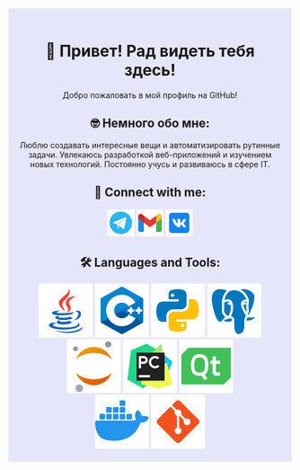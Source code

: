 <div align="center" style="background-color:#E6E6FA; padding: 20px;">

# 👋 Привет! Рад видеть тебя здесь!
Добро пожаловать в мой профиль на GitHub!

## 🤓 Немного обо мне:
Люблю создавать интересные вещи и автоматизировать рутинные задачи.
Увлекаюсь разработкой веб-приложений и изучением новых технологий.
Постоянно учусь и развиваюсь в сфере IT.

## 🔗 Connect with me:
<a href="Здесь_ссылка_на_ваш_Telegram"><img src="https://github.com/Slyuntik/Slyuntik/blob/main/images/Telegram.png" alt="Telegram"></a>
<a href="Здесь_ссылка_на_ваш_Gmail"><img src="https://github.com/Slyuntik/Slyuntik/blob/main/images/Gmail.png" alt="Gmail"></a>
<a href="Здесь_ссылка_на_ваш_VK"><img src="https://github.com/Slyuntik/Slyuntik/blob/main/images/VK.png" alt="VK"></a>

## 🛠️ Languages and Tools:
<div>
  <img src="https://github.com/Slyuntik/Slyuntik/blob/main/images/Java.png" alt="Java">
  <img src="https://github.com/Slyuntik/Slyuntik/blob/main/images/C%2B%2B.png" alt="C++">
  <img src="https://github.com/Slyuntik/Slyuntik/blob/main/images/Python.png" alt="Python">
  <img src="https://github.com/Slyuntik/Slyuntik/blob/main/images/Postgre%20SQL%20.png" alt="Postgre SQL">
  <br>
  <img src="https://github.com/Slyuntik/Slyuntik/blob/main/images/Jupyter%20Notebook.png" alt="Jupyter Notebook">
  <img src="https://github.com/Slyuntik/Slyuntik/blob/main/images/PyCharm.png" alt="PyCharm">
  <img src="https://github.com/Slyuntik/Slyuntik/blob/main/images/Qt.png" alt="Qt">
  <br>
  <img src="https://github.com/Slyuntik/Slyuntik/blob/main/images/Docker.png" alt="Docker">
  <img src="https://github.com/Slyuntik/Slyuntik/blob/main/images/Git.png" alt="Git">
</div>

</div>
